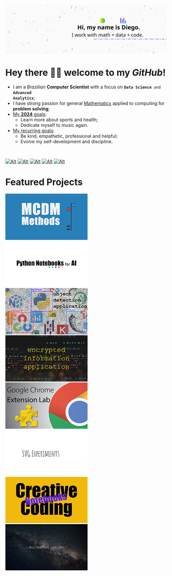 ![image.svg](image.svg)

# Hey there 👋🏾 welcome to my _GitHub_!

- I am a <em>Brazilian</em> <strong>Computer Scientist</strong> with a focus on <code><strong>Data Science</strong> and <strong>Advanced Analytics</strong></code>;
- I have strong passion for general <ins>Mathematics</ins> applied to computing for <strong>problem solving</strong>;
- <ins>My <strong>2024</strong> goals</ins>:
  - Learn more about sports and health;
  - Dedicate myself to music again.
- <ins>My recurring goals</ins>:
  - Be kind, empathetic, professional and helpful;
  - Evolve my self-development and discipline.

<br>

[![Alt][smi01]][sml01]
[![Alt][smi02]][sml02]
[![Alt][smi03]][sml03]
[![Alt][smi04]][sml04]
[![Alt][smi05]][sml05]

# Featured Projects

[![Alt][fpi01]][fpl01]
[![Alt][fpi02]][fpl02]
[![Alt][fpi03]][fpl03]
[![Alt][fpi04]][fpl04]
[![Alt][fpi05]][fpl05]
[![Alt][fpi06]][fpl06]
[![Alt][fpi07]][fpl07]
[![Alt][fpi08]][fpl08]

<!-- ! Reference Links -->

<!-- * Social Media -->

<!-- ? LinkedIn -->

[smi01]: https://img.icons8.com/?size=48&id=42823&format=png "diegoinacio @ LinkedIn"
[sml01]: https://www.linkedin.com/in/diegoinacio/

<!-- ? Github -->

[smi02]: https://img.icons8.com/?size=48&id=46565&format=png "diegoinacio @ GitHub"
[sml02]: https://github.com/diegoinacio/

<!-- ? Kaggle -->

[smi03]: https://img.icons8.com/?size=48&id=s1rM4KTx2Huf&format=png "diegoinacio @ Kaggle"
[sml03]: https://www.kaggle.com/diegoinacio

<!-- ? Medium  -->

[smi04]: https://img.icons8.com/?size=48&id=83LUie2rl6pk&format=png "diegoinacio @ Medium"
[sml04]: https://diegoinacio.medium.com/

<!-- ? YouTub  -->

[smi05]: https://img.icons8.com/?size=48&id=42868&format=png "diegodci @ YouTube"
[sml05]: https://www.youtube.com/user/diegodci/

<!-- * Featured Projects -->

<!-- ? MCDM Methods -->

[fpi01]: featured-projects/mcdm-methods.png "Multi-criteria Decision-making Methods"
[fpl01]: https://github.com/diegoinacio/mcdm-methods/

<!-- ? Python Notebooks for AI -->

[fpi02]: featured-projects/python-notebooks-for-ai.png "Python Notebooks for AI"
[fpl02]: https://diegoinacio.github.io/python-notebooks-for-ai/

<!-- ? Object Detection with Flask and OpenCV -->

[fpi03]: featured-projects/object-detection-flask-opencv.png "Object Detection with Flask and OpenCV"
[fpl03]: https://github.com/diegoinacio/object-detection-flask-opencv/

<!-- ? Encrypted Information Application -->

[fpi04]: featured-projects/encrypted-info-app.png "Encrypted Information Application"
[fpl04]: https://github.com/diegoinacio/encrypted-info-app

<!-- ? Chrome Extension Lab -->

[fpi05]: featured-projects/chrome-extension-lab.png "Chrome Extension Lab"
[fpl05]: https://github.com/diegoinacio/chrome-extension-lab

<!-- ? SVG Experiments -->

[fpi06]: featured-projects/svg-experiments.png "SVG Experiments"
[fpl06]: https://diegoinacio.github.io/svg-experiments/

<!-- ? Creative Coding Notebooks -->

[fpi07]: featured-projects/creative-coding-notebooks.png "Creative Coding Notebooks"
[fpl07]: https://diegoinacio.github.io/creative-coding-notebooks-page/

<!-- ? Multiversal Gallery -->

[fpi08]: featured-projects/multiversal-gallery.png "Multiversal Gallery"
[fpl08]: https://diegoinacio.github.io/multiversal-gallery/
